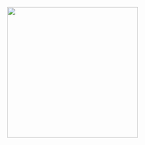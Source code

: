 <p align="center"><a href="https://laralum.com"><img height="300" src="https://zaccodes.github.io/img/images/newsletter.png"></a></p>
